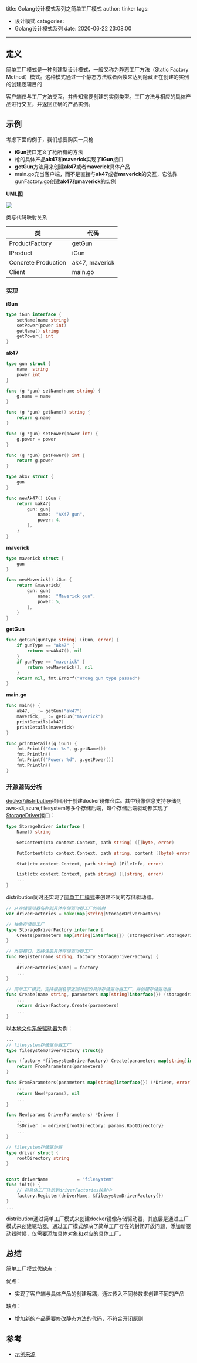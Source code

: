 title: Golang设计模式系列之简单工厂模式
author: tinker
tags:
  - 设计模式
categories:
  - Golang设计模式系列
date: 2020-06-22 23:08:00
---
## 定义

简单工厂模式是一种创建型设计模式，一般又称为静态工厂方法（Static Factory Method）模式。这种模式通过一个静态方法或者函数来达到隐藏正在创建的实例的创建逻辑目的

客户端仅与工厂方法交互，并告知需要创建的实例类型。工厂方法与相应的具体产品进行交互，并返回正确的产品实例。

<!--more-->

## 示例

考虑下面的例子，我们想要购买一只枪

- **iGun**接口定义了枪所有的方法
- 枪的具体产品**ak47**和**maverick**实现了**iGun**接口
- **getGun**方法用来创建**ak47**或者**maverick**具体产品
- main.go充当客户端，而不是直接与**ak47**或者**maverick**的交互，它依靠gunFactory.go创建**ak47**和**maverick**的实例

**UML图**

![](https://static.cyub.vip/images/202006/static_factory_method.jpg)

类与代码映射关系


类 | 代码
---|---
ProductFactory | getGun
IProduct | iGun
Concrete Production | ak47, maverick
Client | main.go |

### 实现

**iGun**

```go
type iGun interface {
    setName(name string)
    setPower(power int)
    getName() string
    getPower() int
}
```

**ak47**

```go
type gun struct {
    name  string
    power int
}

func (g *gun) setName(name string) {
    g.name = name
}

func (g *gun) getName() string {
    return g.name
}

func (g *gun) setPower(power int) {
    g.power = power
}

func (g *gun) getPower() int {
    return g.power
}

type ak47 struct {
    gun
}

func newAk47() iGun {
    return &ak47{
        gun: gun{
            name:  "AK47 gun",
            power: 4,
        },
    }
}
```

**maverick**

```go
type maverick struct {
    gun
}

func newMaverick() iGun {
    return &maverick{
        gun: gun{
            name:  "Maverick gun",
            power: 5,
        },
    }
}
```

**getGun**

```go
func getGun(gunType string) (iGun, error) {
    if gunType == "ak47" {
        return newAk47(), nil
    }
    if gunType == "maverick" {
        return newMaverick(), nil
    }
    return nil, fmt.Errorf("Wrong gun type passed")
}
```

**main.go**

```go
func main() {
    ak47, _ := getGun("ak47")
    maverick, _ := getGun("maverick")
    printDetails(ak47)
    printDetails(maverick)
}

func printDetails(g iGun) {
    fmt.Printf("Gun: %s", g.getName())
    fmt.Println()
    fmt.Printf("Power: %d", g.getPower())
    fmt.Println()
}
```

### 开源源码分析

[docker/distribution](https://github.com/docker/distribution/tree/v2.7.1)项目用于创建docker镜像仓库。其中镜像信息支持存储到aws-s3,azure,filesystem等多个存储后端，每个存储后端驱动都实现了[StorageDriver](https://github.com/docker/distribution/blob/2461543d988979529609e8cb6fca9ca190dc48da/registry/storage/driver/storagedriver.go#L41)接口：

```go
type StorageDriver interface {
	Name() string

	GetContent(ctx context.Context, path string) ([]byte, error)

	PutContent(ctx context.Context, path string, content []byte) error

	Stat(ctx context.Context, path string) (FileInfo, error)

	List(ctx context.Context, path string) ([]string, error)
	...
}
```


distribution同时还实现了[简单工厂模式](https://github.com/docker/distribution/blob/v2.7.1/registry/storage/driver/factory/factory.go)来创建不同的存储驱动器。

```go
// 从存储驱动器名称到具体存储驱动器工厂的映射
var driverFactories = make(map[string]StorageDriverFactory)

// 抽象存储器工厂
type StorageDriverFactory interface {
	Create(parameters map[string]interface{}) (storagedriver.StorageDriver, error)
}

// 外部接口，支持注册具体存储驱动器工厂
func Register(name string, factory StorageDriverFactory) {
    ...
	driverFactories[name] = factory
    ...
}

// 简单工厂模式，支持根据名字返回对应的具体存储驱动器工厂，并创建存储驱动器
func Create(name string, parameters map[string]interface{}) (storagedriver.StorageDriver, error) {
	...
	return driverFactory.Create(parameters)
    ...
}
```

以[本地文件系统驱动器](https://github.com/docker/distribution/blob/2461543d988979529609e8cb6fca9ca190dc48da/registry/storage/driver/filesystem/driver.go#L42)为例：

```go
...
// filesystem存储驱动器工厂
type filesystemDriverFactory struct{}

func (factory *filesystemDriverFactory) Create(parameters map[string]interface{}) (storagedriver.StorageDriver, error) {
	return FromParameters(parameters)
}

func FromParameters(parameters map[string]interface{}) (*Driver, error) {
	...
	return New(*params), nil
    ...
}

func New(params DriverParameters) *Driver {
	...
	fsDriver := &driver{rootDirectory: params.RootDirectory}
    ...
}

// filesystem存储驱动器
type driver struct {
	rootDirectory string
}


const driverName           = "filesystem"
func init() {
    // 将具体工厂注册到driverFactories映射中
	factory.Register(driverName, &filesystemDriverFactory{})
}
...
```

distribution通过简单工厂模式来创建docker镜像存储驱动器，其底层是通过工厂模式来创建驱动器。通过工厂模式解决了简单工厂存在的封闭开放问题，添加新驱动器时候，仅需要添加具体对象和对应的具体工厂。



## 总结

简单工厂模式优缺点：

优点：

- 实现了客户端与具体产品的创建解耦，通过传入不同参数来创建不同的产品

缺点：

- 增加新的产品需要修改静态方法的代码，不符合开闭原则

## 参考

- [示例来源](https://golangbyexample.com/golang-factory-design-pattern/)